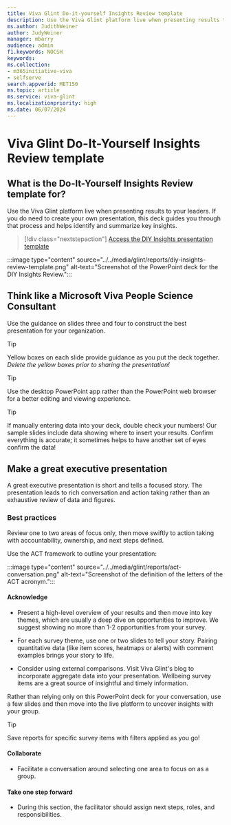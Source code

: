```yaml
---
title: Viva Glint Do-it-yourself Insights Review template
description: Use the Viva Glint platform live when presenting results to your leaders. If you do need to create your own presentation, this deck guides you through that process and helps identify and summarize key insights. 
ms.author: JudithWeiner
author: JudyWeiner
manager: mbarry
audience: admin
f1.keywords: NOCSH
keywords: 
ms.collection:  
- m365initiative-viva
- selfserve 
search.appverid: MET150 
ms.topic: article
ms.service: viva-glint
ms.localizationpriority: high
ms.date: 06/07/2024
---
```


# Viva Glint Do-It-Yourself Insights Review template

## What is the Do-It-Yourself Insights Review template for?

Use the Viva Glint platform live when presenting results to your leaders. If you do need to create your own presentation, this deck guides you through that process and helps identify and summarize key insights. 

> [!div class="nextstepaction"]
> [Access the DIY Insights presentation template](https://www.microsoft.com/en-us/download/details.aspx?id=105888)

:::image type="content" source="../../media/glint/reports/diy-insights-review-template.png" alt-text="Screenshot of the PowerPoint deck for the DIY Insights Review.":::

## Think like a Microsoft Viva People Science Consultant

Use the guidance on slides three and four to construct the best presentation for your organization.

> [!TIP]
> Yellow boxes on each slide provide guidance as you put the deck together. *Delete the yellow boxes prior to sharing the presentation!*

> [!TIP]
> Use the desktop PowerPoint app rather than the PowerPoint web browser for a better editing and viewing experience.

> [!TIP]
> If manually entering data into your deck, double check your numbers! Our sample slides include data showing where to insert your results. Confirm everything is accurate; it sometimes helps to have another set of eyes confirm the data! 

## Make a great executive presentation

A great executive presentation is short and tells a focused story. The presentation leads to rich conversation and action taking rather than an exhaustive review of data and figures. 

### Best practices

Review one to two areas of focus only, then move swiftly to action taking with accountability, ownership, and next steps defined.

Use the ACT framework to outline your presentation:

:::image type="content" source="../../media/glint/reports/act-conversation.png" alt-text="Screenshot of the definition of the letters of the ACT acronym.":::

#### Acknowledge

- Present a high-level overview of your results and then move into key themes, which are usually a deep dive on opportunities to improve. We suggest showing no more than 1-2 opportunities from your survey. 

- For each survey theme, use one or two slides to tell your story. Pairing quantitative data (like item scores, heatmaps or alerts) with comment examples brings your story to life. 

- Consider using external comparisons. Visit Viva Glint's blog to incorporate aggregate data into your presentation. Wellbeing survey items are a great source of insightful and timely information. 

Rather than relying only on this PowerPoint deck for your conversation, use a few slides and then move into the live platform to uncover insights with your group.

> [!TIP]
> Save reports for specific survey items with filters applied as you go! 

#### Collaborate

- Facilitate a conversation around selecting one area to focus on as a group.

#### Take one step forward

- During this section, the facilitator should assign next steps, roles, and responsibilities. 
